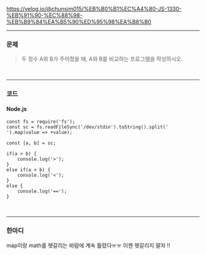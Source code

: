 https://velog.io/@chunsim015/%EB%B0%B1%EC%A4%80-JS-1330-%EB%91%90-%EC%88%98-%EB%B9%84%EA%B5%90%ED%95%98%EA%B8%B0

---

### 문제

> 두 정수 A와 B가 주어졌을 때, A와 B를 비교하는 프로그램을 작성하시오.

<br>

---

### 코드

#### Node.js

```
const fs = require('fs');
const sc = fs.readFileSync('/dev/stdin').toString().split(' ').map(value => +value);

const [a, b] = sc;

if(a > b) {
    console.log('>');
}
else if(a < b) {
    console.log('<');
}
else {
    console.log('==');
}
```

<br>

---

### 한마디

map이랑 math를 헷갈리는 바람에 계속 틀렸다ㅠㅠ 이젠 헷갈리지 말자 !!
